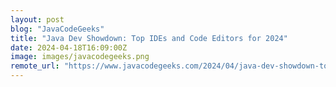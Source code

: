 ```yaml
---
layout: post
blog: "JavaCodeGeeks"
title: "Java Dev Showdown: Top IDEs and Code Editors for 2024"
date: 2024-04-18T16:09:00Z
image: images/javacodegeeks.png
remote_url: "https://www.javacodegeeks.com/2024/04/java-dev-showdown-top-ides-and-code-editors-for-2024.html"
---
```


